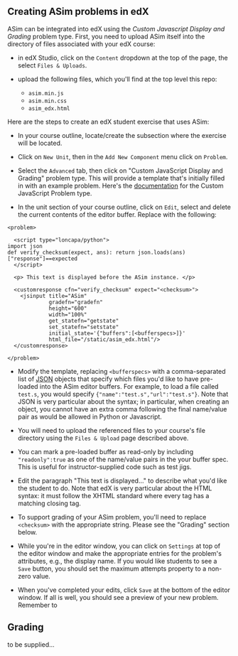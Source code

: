 ## Creating ASim problems in edX

ASim can be integrated into edX using the *Custom Javascript Display and Grading*
problem type.  First, you need to upload ASim itself into the directory of files
associated with your edX course:

* in edX Studio, click on the `Content` dropdown at the top of the page,
the select `Files & Uploads`.

* upload the following files, which you'll find at the top level this
repo:

  * `asim.min.js`
  * `asim.min.css`
  * `asim_edx.html`

Here are the steps to create an edX student exercise that uses ASim:

* In your course outline, locate/create the subsection where the
exercise will be located.

* Click on `New Unit`, then in the `Add New Component` menu click
on `Problem`.

* Select the `Advanced` tab, then click on "Custom JavaScript Display
and Grading" problem type.  This will provide a template that's initially
filled in with an example problem.  Here's the
<a href="https://edx.readthedocs.io/projects/open-edx-building-and-running-a-course/en/open-release-eucalyptus.master/exercises_tools/custom_javascript.html">documentation</a> for
the Custom JavaScript Problem type.

* In the unit section of your course outline, click on `Edit`, select
and delete the current contents of the editor buffer.  Replace with the following:

```
<problem>

  <script type="loncapa/python">
import json
def verify_checksum(expect, ans): return json.loads(ans)["response"]==expected
  </script>

  <p> This text is displayed before the ASim instance. </p>

  <customresponse cfn="verify_checksum" expect="<checksum>">
    <jsinput title="ASim"
             gradefn="gradefn"
             height="600"
             width="100%"
             get_statefn="getstate"
             set_statefn="setstate"
             initial_state='{"buffers":[<bufferspecs>]}'
             html_file="/static/asim_edx.html"/>
  </customresponse>

</problem>
```

* Modify the template, replacing `<bufferspecs>` with a
comma-separated list of <a href="https://www.json.org/json-en.html">JSON</a>
objects that specify which files you'd like to have pre-loaded into
the ASim editor buffers.  For example, to load a file called `test.s`,
you would specify `{"name":"test.s","url":"test.s"}`.  Note that JSON
is very particular about the syntax; in particular, when creating an
object, you cannot have an extra comma following the final name/value
pair as would be allowed in Python or Javascript.

* You will need to upload the referenced files to your course's
file directory using the `Files & Upload` page described above.

* You can mark a pre-loaded buffer as read-only by including `"readonly":true`
as one of the name/value pairs in the your buffer spec.  This is useful
for instructor-supplied code such as test jigs.

* Edit the paragraph "This text is displayed..." to describe what you'd
like the student to do.  Note that edX is very particular about the
HTML syntax: it must follow the XHTML standard where every tag
has a matching closing tag.

* To support grading of your ASim problem, you'll need to replace
`<checksum>` with the appropriate string.  Please see the "Grading"
section below.

* While you're in the editor window, you can click on `Settings`
at top of the editor window and make the appropriate entries
for the problem's attributes, e.g., the display name.  If you would
like students to see a `Save` button, you should set the maximum
attempts property to a non-zero value.

* When you've completed your edits, click `Save` at the bottom of
the editor window.  If all is well, you should see a preview of your
new problem.  Remember to 

## Grading

to be supplied...
